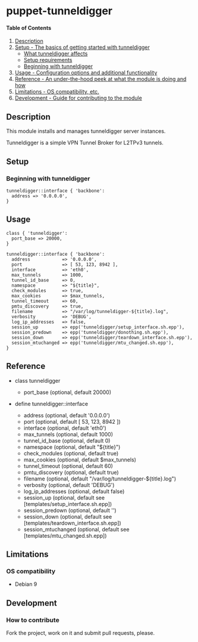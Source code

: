 # puppet-tunneldigger

#### Table of Contents

1. [Description](#description)
1. [Setup - The basics of getting started with tunneldigger](#setup)
    * [What tunneldigger affects](#what-tunneldigger-affects)
    * [Setup requirements](#setup-requirements)
    * [Beginning with tunneldigger](#beginning-with-tunneldigger)
1. [Usage - Configuration options and additional functionality](#usage)
1. [Reference - An under-the-hood peek at what the module is doing and how](#reference)
1. [Limitations - OS compatibility, etc.](#limitations)
1. [Development - Guide for contributing to the module](#development)

## Description

This module installs and manages tunneldigger server instances.

Tunneldigger is a simple VPN Tunnel Broker for L2TPv3 tunnels.

## Setup

### Beginning with tunneldigger

```puppet
tunneldigger::interface { 'backbone':
  address => '0.0.0.0',
}
```

## Usage

```puppet
class { 'tunneldigger':
  port_base => 20000,
}

tunneldigger::interface { 'backbone':
  address            => '0.0.0.0',
  port               => [ 53, 123, 8942 ],
  interface          => 'eth0',
  max_tunnels        => 1000,
  tunnel_id_base     => 0,
  namespace          => "${title}",
  check_modules      => true,
  max_cookies        => $max_tunnels,
  tunnel_timeout     => 60,
  pmtu_discovery     => true,
  filename           => "/var/log/tunneldigger-${title}.log",
  verbosity          => 'DEBUG',
  log_ip_addresses   => false,
  session_up         => epp('tunneldigger/setup_interface.sh.epp'),
  session_predown    => epp('tunneldigger/donothing.sh.epp'),
  session_down       => epp('tunneldigger/teardown_interface.sh.epp'),
  session_mtuchanged => epp('tunneldigger/mtu_changed.sh.epp'),
}
```

## Reference

* class tunneldigger
  * port_base (optional, default 20000)

* define tunneldigger::interface
  * address (optional, default '0.0.0.0')
  * port (optional, default [ 53, 123, 8942 ])
  * interface (optional, default 'eth0')
  * max\_tunnels (optional, default 1000)
  * tunnel\_id\_base (optional, default 0)
  * namespace (optional, default "${title}")
  * check\_modules (optional, default true)
  * max\_cookies (optional, default $max\_tunnels)
  * tunnel\_timeout (optional, default 60)
  * pmtu\_discovery (optional, default true)
  * filename (optional, default "/var/log/tunneldigger-${title}.log")
  * verbosity (optional, default 'DEBUG')
  * log\_ip\_addresses (optional, default false)
  * session\_up (optional, default see [templates/setup_interface.sh.epp])
  * session\_predown (optional, default '')
  * session\_down (optional, default see [templates/teardown_interface.sh.epp])
  * session\_mtuchanged (optional, default see [templates/mtu_changed.sh.epp])

## Limitations

### OS compatibility
* Debian 9

## Development

### How to contribute
Fork the project, work on it and submit pull requests, please.

